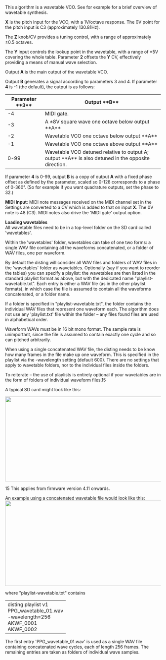 
This algorithm is a wavetable VCO. See for example for a brief overview of wavetable synthesis.

**X** is the pitch input for the VCO, with a 1V/octave response. The 0V point for the pitch input is C3 (approximately
130.81Hz).

The **Z** knob/CV provides a tuning control, with a range of approximately ±0.5 octaves.

The **Y** input controls the lookup point in the wavetable, with a range of ±5V covering the whole table. Parameter **2**
offsets the **Y** CV, effectively providing a means of manual wave selection.

Output **A** is the main output of the wavetable VCO.

Output **B** generates a signal according to parameters 3 and 4. If parameter **4** is -1 (the default), the output is as
follows:

<table>
<thead>
<tr class="header">
<th><strong>Parameter **3**</strong></th>
<th><strong>Output **B**</strong></th>
</tr>
</thead>
<tbody>
<tr class="odd">
<td>-4</td>
<td>MIDI gate.</td>
</tr>
<tr class="even">
<td>-3</td>
<td>A ±8V square wave one octave below output **A**</td>
</tr>
<tr class="odd">
<td>-2</td>
<td>Wavetable VCO one octave below output **A**</td>
</tr>
<tr class="even">
<td>-1</td>
<td>Wavetable VCO one octave above output **A**</td>
</tr>
<tr class="odd">
<td>0-99</td>
<td>Wavetable VCO detuned relative to output A; output **A** is also detuned in the opposite direction.</td>
</tr>
</tbody>
</table>

If parameter **4** is 0-99, output **B** is a copy of output **A** with a fixed phase offset as defined by the parameter, scaled so
0-128 corresponds to a phase of 0-360°. (So for example if you want quadrature outputs, set the phase to 32.)

**MIDI Input**: MIDI note messages received on the MIDI channel set in the Settings are converted to a CV which is added
to that on input **X**. The 0V note is 48 (C3). MIDI notes also drive the 'MIDI gate' output option.

**Loading wavetables**  
All wavetable files need to be in a top-level folder on the SD card
called 'wavetables'.

Within the 'wavetables' folder, wavetables can take of one two forms:
a single WAV file containing all the waveforms concatenated, or a
folder of WAV files, one per waveform.

By default the disting will consider all WAV files and folders of WAV
files in the 'wavetables' folder as wavetables. Optionally (say if you
want to reorder the tables) you can specify a playlist: the wavetables
are then listed in the standard playlist format as above, but with the
dedicated name "playlist-wavetable.txt". Each entry is either a WAV
file (as in the other playlist formats), in which case the file is
assumed to contain all the waveforms concatenated, or a folder name.

If a folder is specified in "playlist-wavetable.txt", the folder
contains the individual WAV files that represent one waveform each.
The algorithm does not use any 'playlist.txt' file within the folder –
any files found files are used in alphabetical order.

Waveform WAVs must be in 16 bit mono format. The sample rate is
unimportant, since the file is assumed to contain exactly one cycle
and so can pitched arbitrarily.

When using a single concatenated WAV file, the disting needs to be
know how many frames in the file make up one waveform. This is
specified in the playlist via the -wavelength setting (default 600).
There are no settings that apply to wavetable folders, nor to the
individual files inside the folders.

To reiterate – the use of playlists is entirely optional if your
wavetables are in the form of folders of individual waveform files.15

A typical SD card might look like this:

<img src="ef251f30afcb4aceb4f72b4bc9795a77/media/image8.png" style="width:6.69306in;height:2.85833in" />

15 This applies from firmware version 4.11 onwards.

An example using a concatenated wavetable file would look like this:  
<img src="ef251f30afcb4aceb4f72b4bc9795a77/media/image9.png" style="width:6.69306in;height:2.85833in" />

where "playlist-wavetable.txt" contains

<table>
<tbody>
<tr class="odd">
<td>disting playlist v1<br />
PPG_wavetable_01.wav<br />
-wavelength=256<br />
AKWF_0001<br />
AKWF_0002</td>
</tr>
</tbody>
</table>

The first entry 'PPG\_wavetable\_01.wav' is used as a single WAV file containing concatenated wave cycles, each of
length 256 frames. The remaining entries are taken as folders of individual wave samples.
